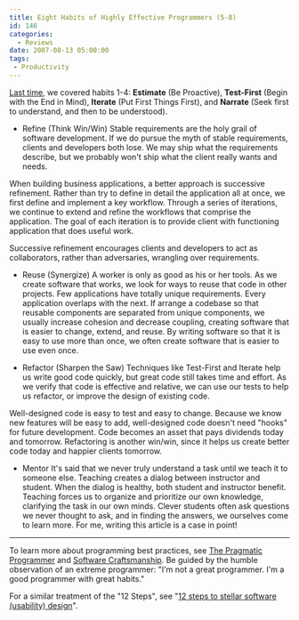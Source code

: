 ```yaml
---
title: Eight Habits of Highly Effective Programmers (5-8)
id: 146
categories:
  - Reviews
date: 2007-08-13 05:00:00
tags:
 - Productivity
---
```


[Last time](http://www.jroller.com/TedHusted/entry/habits), we covered habits 1-4: **Estimate** (Be Proactive), **Test-First** (Begin with the End in Mind), **Iterate** (Put First Things First), and **Narrate** (Seek first to understand, and then to be understood).

*   Refine (Think Win/Win)
Stable requirements are the holy grail of software development. If we do pursue the myth of stable requirements, clients and developers both lose. We may ship what the requirements describe, but we probably won't ship what the client really wants and needs.

When building business applications, a better approach is successive refinement. Rather than try to define in detail the application all at once, we first define and implement a key workflow. Through a series of iterations, we continue to extend and refine the workflows that comprise the application. The goal of each iteration is to provide client with functioning application that does useful work.

Successive refinement encourages clients and developers to act as collaborators, rather than adversaries, wrangling over requirements.

*   Reuse (Synergize)
A worker is only as good as his or her tools. As we create software that works, we look for ways to reuse that code in other projects. Few applications have totally unique requirements. Every application overlaps with the next. If arrange a codebase so that reusable components are separated from unique components, we usually increase cohesion and decrease coupling, creating software that is easier to change, extend, and reuse. By writing software so that it is easy to use more than once, we often create software that is easier to use even once.

*   Refactor (Sharpen the Saw)
Techniques like Test-First and Iterate help us write good code quickly, but great code still takes time and effort. As we verify that code is effective and relative, we can use our tests to help us refactor, or improve the design of existing code.

Well-designed code is easy to test and easy to change. Because we know new features will be easy to add, well-designed code doesn't need "hooks" for future development. Code becomes an asset that pays dividends today and tomorrow. Refactoring is another win/win, since it helps us create better code today and happier clients tomorrow.

*   Mentor
It's said that we never truly understand a task until we teach it to someone else. Teaching creates a dialog between instructor and student. When the dialog is healthy, both student and instructor benefit. Teaching forces us to organize and prioritize our own knowledge, clarifying the task in our own minds. Clever students often ask questions we never thought to ask, and in finding the answers, we ourselves come to learn more. For me, writing this article is a case in point!

* * *

To learn more about programming best practices, see [ The Pragmatic Programmer](http://www.amazon.com/exec/obidos/tg/detail/-/020161622X/husteddotcom-20) and [Software Craftsmanship](http://www.amazon.com/exec/obidos/tg/detail/-/0201733862/husteddotcom-20). Be guided by the humble observation of an extreme programmer: "I'm not a great programmer. I'm a good programmer with great habits."

For a similar treatment of the "12 Steps", see "[12 steps to stellar software (usability) design](http://www.computerworld.com/action/article.do?command=viewArticleBasic&amp;articleId=9049262&amp;intsrc=news_ts_head)".